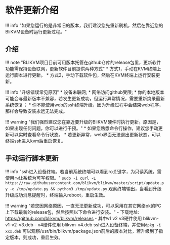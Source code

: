 # 软件更新介绍

!!! info "如果您运行的是非常旧的版本，我们建议您先重新刷机，然后在靠近您的BliKVM设备时运行更新过程。"

## **介绍**

!!! note "BLIKVM项目目前可用版本托管在github仓库的release包里，更新软件功能需保持设备联网，更新软件目前提供两种方式"
    * 方式1，手动在KVM终端上运行脚本进行更新。
    * 方式2，手动下载软件包，然后在KVM终端上运行安装更新。

!!! info "升级错误常见原因"
    * 设备未联网;
    * 网络访问github受限;
    * 你的本地版本可能会与最新版本不兼容，若发生更新成功，但运行异常情况，需要重新烧录最新系统恢复；
    * 你不能使用web的ssh终端升级，因为升级过程中会结束web程序，那样会导致安装永远无法完成。

!!! warning "我们强烈建议您在靠近要升级的BliKVM硬件时执行更新。原因是，如果出现任何问题，你可以进行干预。"
    * 如果您熟悉命令行操作，建议您手动更新可以实时查看命令行状态。
    * 若更新异常，web界面无法退出更新状态，可以终端ssh进入kvm后重启恢复。

## **手动运行脚本更新**
!!! info "ssh进入设备终端。若当前系统终端可以看到ro关键字，为只读系统，需使用`rw`让系统为可写权限。"
    ```
    sudo -i
    curl -L https://raw.githubusercontent.com/blikvm/blikvm/master/script/update.py -o /tmp/update.py && python3 /tmp/update.py
    ```
    观察终端输出，当看到升级升级成功消息提醒时，终端输入reboot，重启生效。

!!! warning "若您因网络原因，一直无法更新成功，可以采用在其它网络ok的PC上下载最新的release包，然后按照以下命令进行安装。"
    - 下载地址: https://github.com/blikvm/blikvm/releases
    - 其中v1 v2 v3硬件使用 blikvm-v1-v2-v3.deb
    - v4硬件使用 blikvm-v4.deb
    ssh进入设备终端，并使用`dpkg -i xxx.deb`
    可以观察/usr/bin/blikvm/package.json前后的版本对比，若升级到了指定版本，则成功，重启生效。




